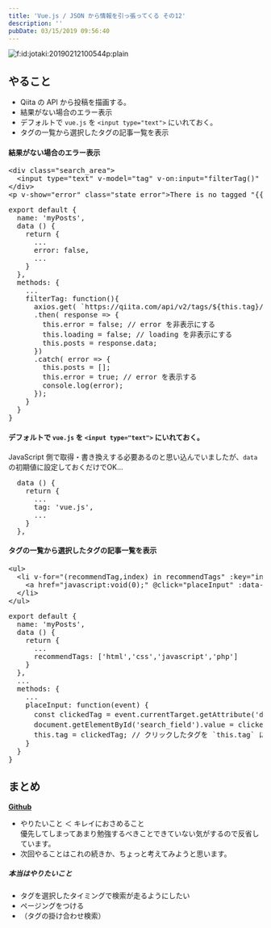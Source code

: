 ```yaml
---
title: 'Vue.js / JSON から情報を引っ張ってくる その12'
description: ''
pubDate: 03/15/2019 09:56:40
---
```


<p><span itemscope itemtype="http://schema.org/Photograph"><img src="/images/hatena/20190212100544.png" alt="f:id:jotaki:20190212100544p:plain" title="f:id:jotaki:20190212100544p:plain" class="hatena-fotolife" itemprop="image"></span></p>

<h2>やること</h2>

<ul>
<li>Qiita の API から投稿を描画する。</li>
<li>結果がない場合のエラー表示</li>
<li>デフォルトで <code>vue.js</code> を <code>&lt;input type="text"&gt;</code> にいれておく。</li>
<li>タグの一覧から選択したタグの記事一覧を表示</li>
</ul>

<h4>結果がない場合のエラー表示</h4>

<pre class="code lang-html" data-lang="html" data-unlink><span class="synIdentifier">&lt;</span><span class="synStatement">div</span><span class="synIdentifier"> </span><span class="synType">class</span><span class="synIdentifier">=</span><span class="synConstant">&quot;search_area&quot;</span><span class="synIdentifier">&gt;</span>
  <span class="synIdentifier">&lt;</span><span class="synStatement">input</span><span class="synIdentifier"> </span><span class="synType">type</span><span class="synIdentifier">=</span><span class="synConstant">&quot;text&quot;</span><span class="synIdentifier"> v-model=</span><span class="synConstant">&quot;tag&quot;</span><span class="synIdentifier"> v-on:input=</span><span class="synConstant">&quot;filterTag()&quot;</span><span class="synIdentifier"> </span><span class="synType">name</span><span class="synIdentifier">=</span><span class="synConstant">&quot;&quot;</span><span class="synIdentifier"> </span><span class="synType">value</span><span class="synIdentifier">=</span><span class="synConstant">&quot;&quot;</span><span class="synIdentifier"> placeholder=</span><span class="synConstant">&quot;tag search&quot;</span><span class="synIdentifier">&gt;</span>
<span class="synIdentifier">&lt;/</span><span class="synStatement">div</span><span class="synIdentifier">&gt;</span>
<span class="synIdentifier">&lt;</span><span class="synStatement">p</span><span class="synIdentifier"> v-show=</span><span class="synConstant">&quot;error&quot;</span><span class="synIdentifier"> </span><span class="synType">class</span><span class="synIdentifier">=</span><span class="synConstant">&quot;state error&quot;</span><span class="synIdentifier">&gt;</span>There is no tagged &quot;{{tag}}&quot; posts.<span class="synIdentifier">&lt;/</span><span class="synStatement">p</span><span class="synIdentifier">&gt;</span>
</pre>

<pre class="code lang-javascript" data-lang="javascript" data-unlink><span class="synStatement">export</span> <span class="synStatement">default</span> <span class="synIdentifier">{</span>
  name: <span class="synConstant">'myPosts'</span>,
  data () <span class="synIdentifier">{</span>
    <span class="synStatement">return</span> <span class="synIdentifier">{</span>
      ...
      error: <span class="synConstant">false</span>,
      ...
    <span class="synIdentifier">}</span>
  <span class="synIdentifier">}</span>,
  methods: <span class="synIdentifier">{</span>
    ...
    filterTag: <span class="synIdentifier">function</span>()<span class="synIdentifier">{</span>
      axios.get( `https:<span class="synComment">//qiita.com/api/v2/tags/${this.tag}/items` )</span>
      .then( response =&gt; <span class="synIdentifier">{</span>
        <span class="synIdentifier">this</span>.error = <span class="synConstant">false</span>; <span class="synComment">// error を非表示にする</span>
        <span class="synIdentifier">this</span>.loading = <span class="synConstant">false</span>; <span class="synComment">// loading を非表示にする</span>
        <span class="synIdentifier">this</span>.posts = response.data;
      <span class="synIdentifier">}</span>)
      .<span class="synStatement">catch</span>( error =&gt; <span class="synIdentifier">{</span>
        <span class="synIdentifier">this</span>.posts = <span class="synIdentifier">[]</span>;
        <span class="synIdentifier">this</span>.error = <span class="synConstant">true</span>; <span class="synComment">// error を表示する</span>
        console.log(error);
      <span class="synIdentifier">}</span>);
    <span class="synIdentifier">}</span>
  <span class="synIdentifier">}</span>
<span class="synIdentifier">}</span>
</pre>

<h4>デフォルトで <code>vue.js</code> を <code>&lt;input type="text"&gt;</code> にいれておく。</h4>

<p>JavaScript 側で取得・書き換えする必要あるのと思い込んでいましたが、<code>data</code> の初期値に設定しておくだけでOK...</p>

<pre class="code lang-javascript" data-lang="javascript" data-unlink>  data () <span class="synIdentifier">{</span>
    <span class="synStatement">return</span> <span class="synIdentifier">{</span>
      ...
      tag: <span class="synConstant">'vue.js'</span>,
      ...
    <span class="synIdentifier">}</span>
  <span class="synIdentifier">}</span>,
</pre>

<h4>タグの一覧から選択したタグの記事一覧を表示</h4>

<pre class="code lang-html" data-lang="html" data-unlink><span class="synIdentifier">&lt;</span><span class="synStatement">ul</span><span class="synIdentifier">&gt;</span>
  <span class="synIdentifier">&lt;</span><span class="synStatement">li</span><span class="synIdentifier"> v-</span><span class="synType">for</span><span class="synIdentifier">=</span><span class="synConstant">&quot;(recommendTag,index) in recommendTags&quot;</span><span class="synIdentifier"> :key=</span><span class="synConstant">&quot;index&quot;</span><span class="synIdentifier">&gt;</span>
    <span class="synIdentifier">&lt;</span><span class="synStatement">a</span><span class="synIdentifier"> </span><span class="synType">href</span><span class="synIdentifier">=</span><span class="synConstant">&quot;javascript:void(0);&quot;</span><span class="synIdentifier"> @click=</span><span class="synConstant">&quot;placeInput&quot;</span><span class="synIdentifier"> :</span><span class="synType">data</span><span class="synIdentifier">-tag=</span><span class="synConstant">&quot;recommendTag&quot;</span><span class="synIdentifier">&gt;</span><span class="synUnderlined">{{recommendTag}}</span><span class="synIdentifier">&lt;/</span><span class="synStatement">a</span><span class="synIdentifier">&gt;</span>
  <span class="synIdentifier">&lt;/</span><span class="synStatement">li</span><span class="synIdentifier">&gt;</span>
<span class="synIdentifier">&lt;/</span><span class="synStatement">ul</span><span class="synIdentifier">&gt;</span>
</pre>

<pre class="code lang-javascript" data-lang="javascript" data-unlink><span class="synStatement">export</span> <span class="synStatement">default</span> <span class="synIdentifier">{</span>
  name: <span class="synConstant">'myPosts'</span>,
  data () <span class="synIdentifier">{</span>
    <span class="synStatement">return</span> <span class="synIdentifier">{</span>
      ...
      recommendTags: <span class="synIdentifier">[</span><span class="synConstant">'html'</span>,<span class="synConstant">'css'</span>,<span class="synConstant">'javascript'</span>,<span class="synConstant">'php'</span><span class="synIdentifier">]</span>
    <span class="synIdentifier">}</span>
  <span class="synIdentifier">}</span>,
  ...
  methods: <span class="synIdentifier">{</span>
    ...
    placeInput: <span class="synIdentifier">function</span>(<span class="synStatement">event</span>) <span class="synIdentifier">{</span>
      <span class="synStatement">const</span> clickedTag = <span class="synStatement">event</span>.currentTarget.getAttribute(<span class="synConstant">'data-tag'</span>); <span class="synComment">// クリックしたタグの取得</span>
      <span class="synStatement">document</span>.getElementById(<span class="synConstant">'search_field'</span>).value = clickedTag; <span class="synComment">// クリックしたタグをinputに入れる</span>
      <span class="synIdentifier">this</span>.tag = clickedTag; <span class="synComment">// クリックしたタグを `this.tag` に定義</span>
    <span class="synIdentifier">}</span>
  <span class="synIdentifier">}</span>
<span class="synIdentifier">}</span>
</pre>

<h2>まとめ</h2>

<p><a href="https://github.com/yuheijotaki/vue-study_20190312"><strong>Github</strong></a></p>

<ul>
<li>やりたいこと ＜ キレイにおさめること<br/>
優先してしまってあまり勉強するべきことできていない気がするので反省しています。</li>
<li>次回やることはこれの続きか、ちょっと考えてみようと思います。</li>
</ul>

<h5>本当はやりたいこと</h5>

<ul>
<li>タグを選択したタイミングで検索が走るようにしたい</li>
<li>ページングをつける</li>
<li>（タグの掛け合わせ検索）</li>
</ul>
